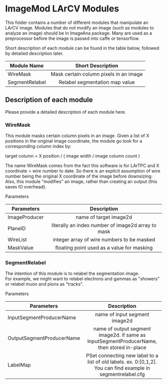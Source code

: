 # ImageMod LArCV Modules

This folder contains a number of different modules that manipulate an LArCV image.
Modules that do not modify an image (such as modules to analyze an image) should be in ImageAna package.
Many are used as a preprocessor before the image is passed into caffe or tensorflow.

Short description of each module can be found in the table below, followed by detailed description later.

| Module Name | Short Description |
|-------------|:-----------------:|
| WireMask | Mask certain column pixels in an image |
| SegmentRelabel | Relabel segmentation map value |


## Description of each module

Please provide a detailed description of each module here.

### WireMask

This module masks certain column pixels in an image.
Given a list of X positions in the original image coordinate, the module go look for a corresponding column index by:

target column = X position / ( image width / image column count )

The name WireMask comes from the fact this software is for LArTPC and X coordinate = wire number to date.
So there is an explicit assumption of wire number being the original X coordinate of the image before downsizing.
Also, this module "modifies" an image, rather than creating an output (this saves IO overhead).

Parameters

| Parameters | Description |
|------------|:-----------:|
| ImageProducer | name of target image2d |
| PlaneID | literally an index number of image2d array to mask|
| WireList | integer array of wire numbers to be masked|
| MaskValue | floating point used as a value for masking |

### SegmentRelabel

The intention of this module is to relabel the segmentation image.  
For example, we might want to relabel electrons and gammas as "showers" or relabel muon and pions as "tracks".

Parameters

| Parameters | Description |
|------------|:-----------:|
| InputSegmentProducerName | name of input segment image2d |
| OutputSegmentProducerName | name of output  segment image2d. if same as InputSegmentProducerName, then stored in-place |
| LabelMap | PSet connecting new label to a list of old labels. ex. 0:[0,1,2]. You can find example in segmentrelabel.cfg |





